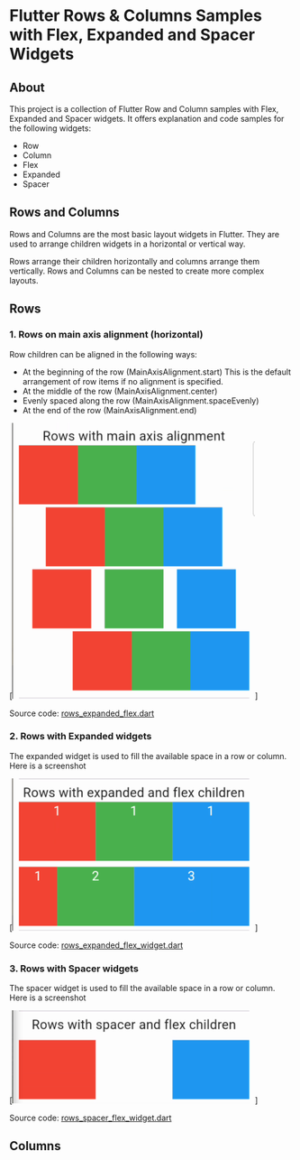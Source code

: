 # Flutter Rows & Columns Samples with Flex, Expanded and Spacer Widgets
## About
This project is a collection of Flutter Row and Column samples with Flex, Expanded and Spacer widgets.
It offers explanation and code samples for the following widgets:
* Row
* Column
* Flex
* Expanded
* Spacer

## Rows and Columns
Rows and Columns are the most basic layout widgets in Flutter.
They are used to arrange children widgets in a horizontal or vertical way.

Rows arrange their children horizontally and columns arrange them vertically.
Rows and Columns can be nested to create more complex layouts.

## Rows
### 1. Rows on main axis alignment (horizontal)
Row children can be aligned in the following ways:
* At the beginning of the row (MainAxisAlignment.start) This is the default arrangement of row items if no alignment is specified.
* At the middle of the row (MainAxisAlignment.center)
* Evenly spaced along the row (MainAxisAlignment.spaceEvenly)
* At the end of the row (MainAxisAlignment.end)

[![Rows on main axis](https://github.com/Brian1011/flutter_row_columns_sample/blob/main/images/rows_main_axis_alignment.png)]

Source code: [rows_expanded_flex.dart](https://github.com/Brian1011/flutter_row_columns_sample/blob/main/lib/widgets/rows/rows_main_axis_alignment.dart)

### 2. Rows with Expanded widgets
The expanded widget is used to fill the available space in a row or column.
Here is a screenshot

[![Rows with spacer and expanded widgets](https://github.com/Brian1011/flutter_row_columns_sample/blob/main/images/rows_expanded_flex.png)]

Source code: [rows_expanded_flex_widget.dart](https://github.com/Brian1011/flutter_row_columns_sample/blob/main/lib/widgets/rows/rows_expanded_flex_widget.dart)

### 3. Rows with Spacer widgets
The spacer widget is used to fill the available space in a row or column.
Here is a screenshot

[![Rows with spacer and expanded widgets](https://github.com/Brian1011/flutter_row_columns_sample/blob/main/images/row_spacer_flex.png)]

Source code: [rows_spacer_flex_widget.dart](https://github.com/Brian1011/flutter_row_columns_sample/blob/main/lib/widgets/rows/rows_spacer_flex_widget.dart)

## Columns



